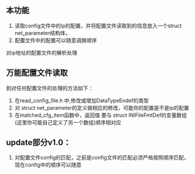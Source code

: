 ## 本功能
1. 读取config文件中的ip的配置，并将配置文件读取到的信息放入一个struct
net_parameter结构体，
2. 配置文件中的配置可以随意调换顺序

对ip地址的配置文件的解析处理

## 万能配置文件读取
到对任何配置文件的处理的方法如下：
1. 在read_config_file.h 中,修改或增加DataTypeEndef的类型
2. 对 struct net_parameter的定义做相应的修改，可能你的配置是不是ip的配置
3. 在matched_cfg_item函数中，返回值 要与 struct
INIFileFmtDef的变量数组(这里你可能自己定义了另一个数组)顺序相对应

## update部分v1.0：
1. 对配置文件config的匹配，之前是config文件的匹配必须严格按照顺序匹配，现在config中的顺序可以随意

